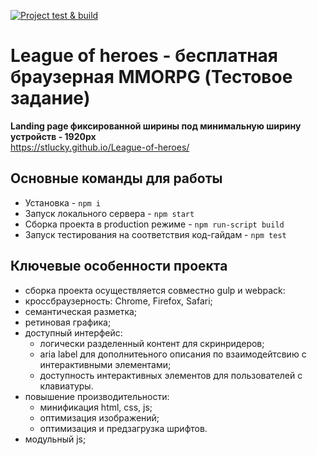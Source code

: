 [![Project test & build](https://github.com/stLucky/League-of-heroes/actions/workflows/main.yml/badge.svg)](https://github.com/stLucky/League-of-heroes/actions/workflows/main.yml)
# League of heroes - бесплатная браузерная MMORPG (Тестовое задание)
**Landing page  фиксированной ширины под минимальную ширину устройств - 1920px**  
https://stlucky.github.io/League-of-heroes/
## Основные команды для работы
* Установка - `npm i`
* Запуск локального сервера - `npm start`
* Сборка проекта в production режиме - `npm run-script build`
* Запуск тестирования на соответствия код-гайдам - `npm test`
## Ключевые особенности проекта
* сборка проекта осуществляется совместно gulp и webpack:
* кроссбраузерность: Chrome, Firefox, Safari;
* семантическая разметка;
* ретиновая графика;
* доступный интерфейс:
  - логически разделенный контент для скринридеров;
  - aria label для дополнитеьного описания по взаимодейтсвию с интерактивными элементами;
  - доступность интерактивных элементов для пользователей с клавиатуры.
* повышение производительности:
  - минификация html, css, js; 
  - оптимизация изображений; 
  - оптимизация и предзагрузка шрифтов.
 * модульный js;
